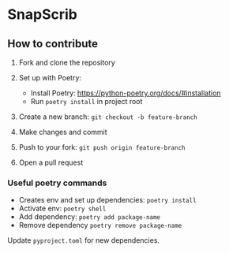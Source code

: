 # SnapScrib
## How to contribute

1. Fork and clone the repository
2. Set up with Poetry:
   - Install Poetry: https://python-poetry.org/docs/#installation
   - Run `poetry install` in project root

3. Create a new branch: `git checkout -b feature-branch`
4. Make changes and commit
5. Push to your fork: `git push origin feature-branch`
6. Open a pull request

### Useful poetry commands

- Creates env and set up dependencies: `poetry install`
- Activate env: `poetry shell`
- Add dependency: `poetry add package-name`
- Remove dependency `poetry remove package-name`

Update `pyproject.toml` for new dependencies.